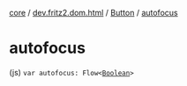 [core](../../index.md) / [dev.fritz2.dom.html](../index.md) / [Button](index.md) / [autofocus](./autofocus.md)

# autofocus

(js) `var autofocus: Flow<`[`Boolean`](https://kotlinlang.org/api/latest/jvm/stdlib/kotlin/-boolean/index.html)`>`